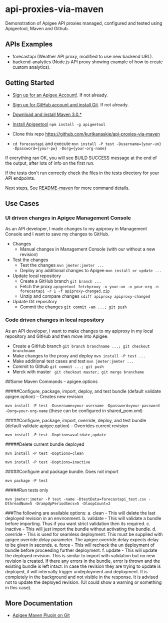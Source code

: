 # api-proxies-via-maven
Demonstration of Apigee API proxies managed, configured and tested using Apigeetool, Maven and Github.

## APIs Examples
* forecastapi (Weather API proxy, modified to use new backend URL).
* backend-analytics (Node.js API proxy showing example of how to create custom analytics).

## Getting Started
- [Sign up for an Apigee Account!](https://accounts.apigee.com/accounts/sign_up). If not already.
- [Sign up for GitHub account and install Git](https://github.com). If not already.

- [Download and install Maven 3.0.*](http://maven.apache.org/download.cgi)
- [Install Apigeetool](https://github.com/apigee/apigeetool-node) ```npm install -g apigeetool```

- Clone this repo https://github.com/kurtkanaskie/api-proxies-via-maven
- ```cd forecastapi``` and execute ```mvn install -P test -Dusername={your-un} -Dpassword={your-pw} -Dorg={your-org-name}```

If everything ran OK, you will see BUILD SUCCESS message at the end of the output, after lots of info on the first run.

If the tests don't run correctly check the files in the tests directory for your API endpoints.

Next steps, See [README-maven](https://github.com/kurtkanaskie/api-proxies-via-maven/blob/master/README-maven.md) for more command details.

## Use Cases

### UI driven changes in Apigee Management Console
As an API developer, I made changes to my apiproxy in Management Console and I want to save my changes to GitHub.

- Changes
	* Manual changes in Management Console (with our without a new revision)
- Test the changes
	* Test the changes ```mvn jmeter:jmeter ...```
	* Deploy any additional changes to Apigee ```mvn install or update ...```
- Update local repository
	* Create a GitHub branch ```git branch ...```
	* Fetch the proxy ```apigeetool fetchproxy -u your-un -o your-org -n forecastapi -r 1 -f apiproxy-changed.zip```
	* Unzip and compare changes ```sdiff apiproxy apiproxy-changed```
- Update Git repository
	* Commit the changes ```git commit -am ...; git push```

### Code driven changes in local repository
As an API developer, I want to make changes to my apiproxy in my local repository and GitHub and then move into Apigee.
- Create a GitHub branch ```git branch branchname ...; git checkout branchname```
- Make changes to the proxy and deploy ```mvn install -P test ...```
- Make additional test cases and test ```mvn jmeter:jmeter ...```
- Commit to Github ```git commit ...; git push```
- Merck with master ``` git checkout master; git merge branchame```


##Some Maven Commands – apigee.options

#####Configure, package, import, deploy, and test bundle (default validate apigee.option) – Creates new revision

```mvn install -P test -Dusername=your-username -Dpassword=your-password -Dorg=your-org-name``` (these can be configured in shared_pom.xml)

#####Configure, package, import, override, deploy, and test bundle (default validate apigee.option) – Overrides current revision

```mvn install -P test -Doptions=validate,update```

#####Delete current bundle deployed

```mvn install -P test -Doptions=clean```

```mvn install -P test -Doptions=inactive```

#####Configure and package bundle. Does not import

```mvn package -P test```

#####Run tests only

```mvn jmeter:jmeter -P test -name -DtestData=forecastapi_test.csv -DthreadNum=5 -DrampUpPeriodSecs=5 -DloopCount=2```


###The following are available options:
a. clean - This will delete the last deployed revision in an environment.
b. validate - This will validate a bundle before importing. Thus if you want strict validation then its required.
c. inactive - This will just import the bundle without activating the bundle.
d. override - This is used for seamless deployment. This must be supplied with apigee.override.delay parameter. The apigee.override.delay expects delay to be given in seconds.
e. force - This will recheck the un deployment of bundle before proceeding further deployment.
f. update - This will update the deployed revision. This is similar to import with validation but no new revision is created. If there any errors in the bundle, error is thrown and the existing bundle is left intact. In case the revision they are trying to update is deployed, it will internally trigger undeployment and deployment. It is completely in the background and not visible in the response. It is advised not to update the deployed revision. (UI could show a warning or something in this case).

## More Documentation
* [Apigee Maven Plugin on Git](https://github.com/apigee/apigee-deploy-maven-plugin)



